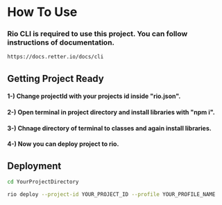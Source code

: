 # How To Use

### Rio CLI is required to use this project. You can follow instructions of documentation.
```bash
https://docs.retter.io/docs/cli
```

## Getting Project Ready

####  1-) Change projectId with your projects id inside "rio.json".
####  2-) Open terminal in project directory and install libraries with "npm i".
####  3-) Chnage directory of terminal to classes and again install libraries.
####  4-) Now you can deploy project to rio. 

## Deployment

```bash
cd YourProjectDirectory

rio deploy --project-id YOUR_PROJECT_ID --profile YOUR_PROFILE_NAME
```
